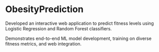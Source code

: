 # ObesityPrediction
Developed an interactive web application to predict fitness levels using Logistic Regression and Random Forest classifiers.

Demonstrates end-to-end ML model development, training on diverse fitness metrics, and web integration.

